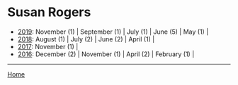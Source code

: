 # Susan Rogers

  * [2019](./susan-rogers-2019.md): 
      November (1) | 
      September (1) | 
      July (1) | 
      June (5) | 
      May (1) | 
  * [2018](./susan-rogers-2018.md): 
      August (1) | 
      July (2) | 
      June (2) | 
      April (1) | 
  * [2017](./susan-rogers-2017.md): 
      November (1) | 
  * [2016](./susan-rogers-2016.md): 
      December (2) | 
      November (1) | 
      April (2) | 
      February (1) | 

----

[Home](../)

